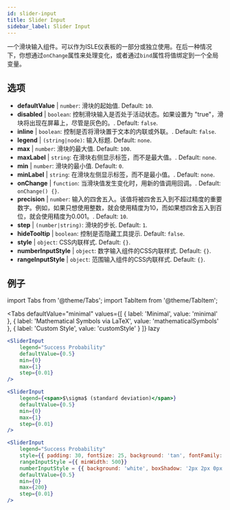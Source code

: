```yaml
---
id: slider-input
title: Slider Input
sidebar_label: Slider Input
---
```


一个滑块输入组件。可以作为ISLE仪表板的一部分或独立使用。在后一种情况下，你想通过`onChange`属性来处理变化，或者通过`bind`属性将值绑定到一个全局变量。

## 选项

* __defaultValue__ | `number`: 滑块的起始值. Default: `10`.
* __disabled__ | `boolean`: 控制滑块输入是否处于活动状态。如果设置为 "true"，滑块将出现在屏幕上，尽管是灰色的。. Default: `false`.
* __inline__ | `boolean`: 控制是否将滑块置于文本的内联或外联。. Default: `false`.
* __legend__ | `(string|node)`: 输入标题. Default: `none`.
* __max__ | `number`: 滑块的最大值. Default: `100`.
* __maxLabel__ | `string`: 在滑块右侧显示标签，而不是最大值。. Default: `none`.
* __min__ | `number`: 滑块的最小值. Default: `0`.
* __minLabel__ | `string`: 在滑块左侧显示标签，而不是最小值。. Default: `none`.
* __onChange__ | `function`: 当滑块值发生变化时，用新的值调用回调。. Default: `onChange() {}`.
* __precision__ | `number`: 输入的四舍五入。该值将被四舍五入到不超过精度的重要数字。例如，如果只想使用整数，就会使用精度为10，而如果想四舍五入到百位，就会使用精度为0.001。. Default: `10`.
* __step__ | `(number|string)`: 滑块的步长. Default: `1`.
* __hideTooltip__ | `boolean`: 控制是否隐藏工具提示. Default: `false`.
* __style__ | `object`: CSS内联样式. Default: `{}`.
* __numberInputStyle__ | `object`: 数字输入组件的CSS内联样式. Default: `{}`.
* __rangeInputStyle__ | `object`: 范围输入组件的CSS内联样式. Default: `{}`.


## 例子


import Tabs from '@theme/Tabs';
import TabItem from '@theme/TabItem';

<Tabs
    defaultValue="minimal"
    values={[
        { label: 'Minimal', value: 'minimal' },
        { label: 'Mathematical Symbols via LaTeX', value: 'mathematicalSymbols' },
        { label: 'Custom Style', value: 'customStyle' }
    ]}
    lazy
>

<TabItem value="minimal">

```jsx live
<SliderInput
    legend="Success Probability"
    defaultValue={0.5}
    min={0}
    max={1}
    step={0.01}
/>
```

</TabItem>

<TabItem value="mathematicalSymbols">

```jsx live
<SliderInput
    legend={<span>$\sigma$ (standard deviation)</span>}
    defaultValue={0.5}
    min={0}
    max={1}
    step={0.01}
/>
```

</TabItem>

<TabItem value="customStyle">

```jsx live
<SliderInput
    legend="Success Probability"
    style={{ padding: 30, fontSize: 25, background: 'tan', fontFamily: 'Georgia'}}
    rangeInputStyle ={{ minWidth: 500}}
    numberInputStyle = {{ background: 'white', boxShadow: '2px 2px 0px black'}}
    defaultValue={0.5}
    min={0}
    max={200}
    step={0.01}
/>
```

</TabItem>

</Tabs>
